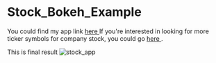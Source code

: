 # Stock_Bokeh_Example
You could find my app link <a href =http://zhuangfangyistockapp.herokuapp.com/index > here </a>
If you're interested in looking for more ticker symbols for company stock, you could go <a href = http://eoddata.com/symbols.aspx > here </a>.

This is final result
![stock_app](https://user-images.githubusercontent.com/14057932/27254709-61f3b034-535c-11e7-80f6-970d91e675f8.gif)


